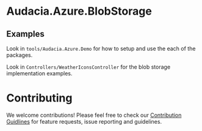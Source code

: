 # Audacia.Azure.BlobStorage

## Examples
Look in `tools/Audacia.Azure.Demo` for how to setup and use the each of the packages.

Look in `Controllers/WeatherIconsController` for the blob storage implementation examples.

# Contributing
We welcome contributions! Please feel free to check our [Contribution Guidlines](https://github.com/audaciaconsulting/.github/blob/main/CONTRIBUTING.md) for feature requests, issue reporting and guidelines.
